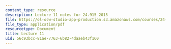 ```yaml
---
content_type: resource
description: Lecture 11 notes for 24.915 2015
file: https://ol-ocw-studio-app-production.s3.amazonaws.com/courses/24-915-linguistic-phonetics-fall-2015/56c93bcc81ae77636b824daaeb43f160_MIT24_915F15_lec11.pdf
file_type: application/pdf
resourcetype: Document
title: Lecture 11
uid: 56c93bcc-81ae-7763-6b82-4daaeb43f160
---
```

